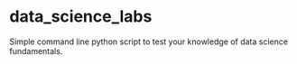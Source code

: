 # data_science_labs
Simple command line python script to test your knowledge of data science fundamentals.
